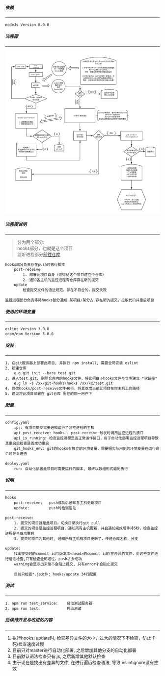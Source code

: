 ##### 依赖
----
    nodeJs Version 8.0.0


##### 流程图
----
![流程图](https://github.com/huoxuhuoxu/git-hooks/blob/master/resources/nodeJs%E5%AE%9E%E7%8E%B0Git%E5%88%86%E5%B8%83%E5%BC%8F%E8%87%AA%E5%8A%A8%E5%8C%96%E9%83%A8%E7%BD%B2%E7%B3%BB%E7%BB%9F.png "Node.js Git分布式自动化部署系统 流程图")


##### 流程图说明
----
>   分为两个部分:   
>   hooks部分，也就是这个项目   
>   监听进程部分[前往仓库](https://github.com/huoxuhuoxu/hooks-service "监控进程部分仓库")

    hooks部分负责存在push时执行脚本
        post-receive 
            1. 部署此项目自身（你得给这个项目建立个仓库）
            2. 通知各主机的监控进程有仓库存在新的提交
        update
            检查提交文件的语法规范，存在不符合的，提交失败
    
    监控进程部分负责等待hooks部分通知 某项目/某分支 存在新的提交，拉取代码并重启项目



##### 使用的环境变量
----
    eslint Version 3.0.0
    cnpm/npm Version 5.0.0



##### 安装
----
    1. 在git服务器上部署此项目, 并执行 npm install, 需要全局安装 eslint
    2. 新建仓库 
        e.g git init --bare test.git
    3. 进入test.git, 删除仓库内的hooks文件，将此项目下hooks文件与仓库建立 *软链接* 
        e.g ln -s /xx/git-hooks/hooks /xx/xx/test.git
    4. 修改hooks/post-receive文件40行，将其改成当前此项目在你主机上的路径
    5. 建议将此项目部署在 git仓库 所在的同一用户下


##### 配置
----
    config.yaml
        ips: 有项目提交需要通知运行了监控进程的主机
        api_post_receive: hooks - post-receive 触发时调用监控进程的接口
        api_is_running: 检查监控进程是否正常运作接口，用于自动化部署监控进程项目导致其重启后检查是否成功重启
        git_hooks_env: git的hooks有独立的环境变量，需要把实际用到的环境变量在运行命令时导入进去

    deploy.yaml
        run: 自动化部署此项目时需要运行的脚本, 最终以数组形式遍历执行




##### 说明
----
    hooks
        post-receive:   push成功后通知各主机更新项目
        update:         push时检测语法

    post-receive:
        1. 提交的项目就是此项目，切换目录执行git pull
        2. 提交的项目是监控进程项目，通知所有主机更新，并且通知完成后等待5秒，检查监控进程是否成功重启
        3. 提交的项目为其他时, 通知所有主机有项目更新了，传递仓库名称，分支

    update:
        找出提交时的commit id与版本库<head>的commit id存在差异的文件，对这些文件进行语法检查,只有检查全部通过，push才会成功
        warning会显示出来但不会阻止提交, 只有error才会阻止提交

        目前只检查*.js文件: hooks/update 34行配置




##### 测试
----

    1. npm run test_service:    启动测试服务器
    2. npm run test:            启动测试


##### 后续待开发与改进的内容
----
1.  执行hooks: update时, 检查差异文件的大小，过大的情况下不检查，防止卡死/检查速度过慢
2.  目前只对master进行自动化部署, 之后增加其他分支的自动化部署
3.  目前默认语法检查只有.js, 之后新增其他默认检查
4.  由于现在是找出有差异的文件, 在进行遍历检查语法, 导致.eslintignore没有生效

